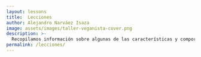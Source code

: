 ```yaml
---
layout: lessons
title:  Lecciones
author: Alejandro Narváez Isaza
image: assets/images/taller-veganista-cover.png
description: >-
  Recopilamos información sobre algunas de las características y comportamientos de las especies de animales humanos más explotadas, las prácticas estándar de las diferentes industrias que les explotan, analizamos algunas estrategias de marketing para promover productos de origen animal, explicamos qué es veganismo, hacemos una introducción a la nutrición basada en plantas, mencionamos los riesgos que trae el consumo de alimentos de origen animal, y analizamos el impacto ambiental de las industrias de explotación animal.
permalink: /lecciones/
---
```

